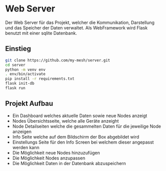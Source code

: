 # Web Server
Der Web Server für das Projekt, welcher die Kommunikation, Darstellung und das Speicher der Daten verwaltet. Als WebFramework wird Flask benutzt mit einer sqlite Datenbank.

## Einstieg
```sh
git clone https://github.com/my-mesh/server.git
cd server
python -m venv env
. env/bin/activate
pip install -r requirements.txt
flask init-db
flask run
```

## Projekt Aufbau
- Ein Dashboard welches aktuelle Daten sowie neue Nodes anzeigt
- Nodes Übersichtsseite, welche alle Geräte anzeight
- Node Detailseiten welche die gesammelten Daten für die jeweilige Node anzeigen
- Info Seite welche auf dem Bildschirm der Box abgebildet wird
- Einstellungs Seite für den Info Screen bei welchem dieser angepasst werden kann
- Die Möglichkeit neue Nodes hinzuzufügen
- Die Möglichkeit Nodes anzupassen
- Die Möglichkeit Daten in der Datenbank abzuspeichern
